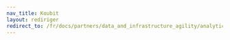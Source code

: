 ```yaml
---
nav_title: Koubit
layout: rediriger
redirect_to: /fr/docs/partners/data_and_infrastructure_agility/analytics/kubit/
---
```


